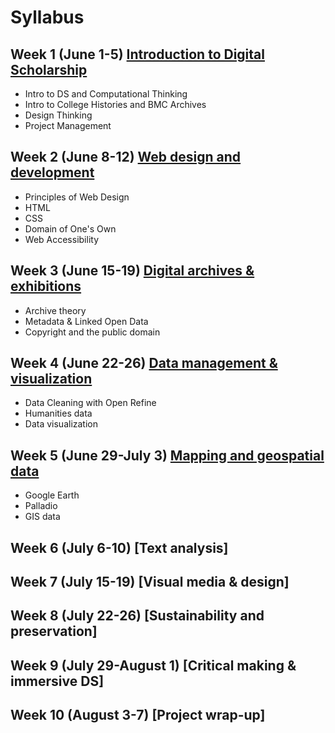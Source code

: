 # Syllabus

## Week 1 (June 1-5) [Introduction to Digital Scholarship](weeks/1-intro.md)

- Intro to DS and Computational Thinking
- Intro to College Histories and BMC Archives
- Design Thinking
- Project Management

## Week 2 (June 8-12) [Web design and development](weeks/2-webdev.md)

- Principles of Web Design
- HTML
- CSS
- Domain of One's Own
- Web Accessibility

## Week 3 (June 15-19) [Digital archives & exhibitions](weeks/3-exhibitions.md)

- Archive theory
- Metadata & Linked Open Data
- Copyright and the public domain

## Week 4 (June 22-26) [Data management & visualization](weeks/4-data.md)

- Data Cleaning with Open Refine
- Humanities data
- Data visualization

## Week 5 (June 29-July 3) [Mapping and geospatial data](weeks/5-gis.md)
- Google Earth
- Palladio
- GIS data

## Week 6 (July 6-10) [Text analysis]

## Week 7 (July 15-19) [Visual media & design]

## Week 8 (July 22-26) [Sustainability and preservation]

## Week 9 (July 29-August 1) [Critical making & immersive DS]

## Week 10 (August 3-7) [Project wrap-up]

